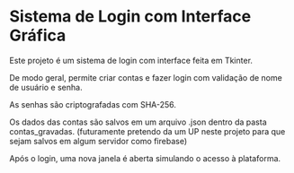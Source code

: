 # Sistema de Login com Interface Gráfica

Este projeto é um sistema de login com interface feita em Tkinter.

De modo geral, permite criar contas e fazer login com validação de nome de usuário e senha.

As senhas são criptografadas com SHA-256.

Os dados das contas são salvos em um arquivo .json dentro da pasta contas_gravadas. (futuramente pretendo da um UP neste projeto para que sejam salvos em algum servidor como firebase)

Após o login, uma nova janela é aberta simulando o acesso à plataforma.